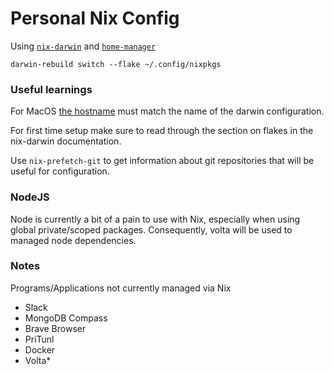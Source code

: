 # Personal Nix Config

Using [`nix-darwin`](https://github.com/LnL7/nix-darwin) and
[`home-manager`](https://github.com/nix-community/home-manager) 

```
darwin-rebuild switch --flake ~/.config/nixpkgs
```

### Useful learnings

For MacOS [the hostname](https://apple.stackexchange.com/a/287775) must match
the name of the darwin configuration.

For first time setup make sure to read through the section on flakes in the
nix-darwin documentation.

Use `nix-prefetch-git` to get information about git repositories that will be
useful for configuration. 

### NodeJS
Node is currently a bit of a pain to use with Nix, especially when using global
private/scoped packages. Consequently, volta will be used to managed node
dependencies.

### Notes

Programs/Applications not currently managed via Nix

 - Slack
 - MongoDB Compass
 - Brave Browser
 - PriTunl
 - Docker
 - Volta*

